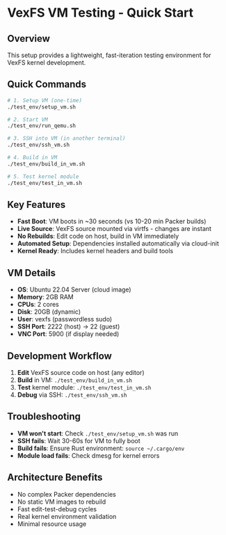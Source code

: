 # VexFS VM Testing - Quick Start

## Overview
This setup provides a lightweight, fast-iteration testing environment for VexFS kernel development.

## Quick Commands

```bash
# 1. Setup VM (one-time)
./test_env/setup_vm.sh

# 2. Start VM
./test_env/run_qemu.sh

# 3. SSH into VM (in another terminal)
./test_env/ssh_vm.sh

# 4. Build in VM
./test_env/build_in_vm.sh

# 5. Test kernel module
./test_env/test_in_vm.sh
```

## Key Features

- **Fast Boot**: VM boots in ~30 seconds (vs 10-20 min Packer builds)
- **Live Source**: VexFS source mounted via virtfs - changes are instant
- **No Rebuilds**: Edit code on host, build in VM immediately
- **Automated Setup**: Dependencies installed automatically via cloud-init
- **Kernel Ready**: Includes kernel headers and build tools

## VM Details

- **OS**: Ubuntu 22.04 Server (cloud image)
- **Memory**: 2GB RAM
- **CPUs**: 2 cores
- **Disk**: 20GB (dynamic)
- **User**: vexfs (passwordless sudo)
- **SSH Port**: 2222 (host) → 22 (guest)
- **VNC Port**: 5900 (if display needed)

## Development Workflow

1. **Edit** VexFS source code on host (any editor)
2. **Build** in VM: `./test_env/build_in_vm.sh`
3. **Test** kernel module: `./test_env/test_in_vm.sh`
4. **Debug** via SSH: `./test_env/ssh_vm.sh`

## Troubleshooting

- **VM won't start**: Check `./test_env/setup_vm.sh` was run
- **SSH fails**: Wait 30-60s for VM to fully boot
- **Build fails**: Ensure Rust environment: `source ~/.cargo/env`
- **Module load fails**: Check dmesg for kernel errors

## Architecture Benefits

- No complex Packer dependencies
- No static VM images to rebuild
- Fast edit-test-debug cycles
- Real kernel environment validation
- Minimal resource usage
